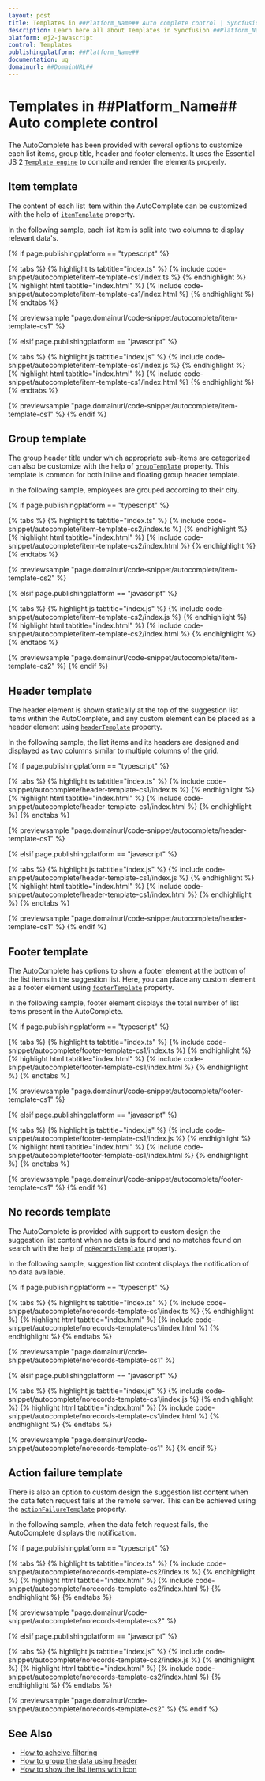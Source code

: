 ```yaml
---
layout: post
title: Templates in ##Platform_Name## Auto complete control | Syncfusion
description: Learn here all about Templates in Syncfusion ##Platform_Name## Auto complete control of Syncfusion Essential JS 2 and more.
platform: ej2-javascript
control: Templates 
publishingplatform: ##Platform_Name##
documentation: ug
domainurl: ##DomainURL##
---
```


# Templates in ##Platform_Name## Auto complete control

The AutoComplete has been provided with several options to customize each list items, group title, header and footer elements. It uses the Essential JS 2 [`Template engine`](../../common/template-engine) to compile and render the elements properly.

## Item template

The content of each list item within the AutoComplete can be customized with the help of [`itemTemplate`](../api/auto-complete#itemtemplate) property.

In the following sample, each list item is split into two columns to display relevant data's.

{% if page.publishingplatform == "typescript" %}

 {% tabs %}
{% highlight ts tabtitle="index.ts" %}
{% include code-snippet/autocomplete/item-template-cs1/index.ts %}
{% endhighlight %}
{% highlight html tabtitle="index.html" %}
{% include code-snippet/autocomplete/item-template-cs1/index.html %}
{% endhighlight %}
{% endtabs %}
        
{% previewsample "page.domainurl/code-snippet/autocomplete/item-template-cs1" %}

{% elsif page.publishingplatform == "javascript" %}

{% tabs %}
{% highlight js tabtitle="index.js" %}
{% include code-snippet/autocomplete/item-template-cs1/index.js %}
{% endhighlight %}
{% highlight html tabtitle="index.html" %}
{% include code-snippet/autocomplete/item-template-cs1/index.html %}
{% endhighlight %}
{% endtabs %}

{% previewsample "page.domainurl/code-snippet/autocomplete/item-template-cs1" %}
{% endif %}

## Group template

The group header title under which appropriate sub-items are categorized can also be customize with the help of [`groupTemplate`](../api/auto-complete#grouptemplate) property. This template is common for both inline and floating group header template.

In the following sample, employees are grouped according to their city.

{% if page.publishingplatform == "typescript" %}

 {% tabs %}
{% highlight ts tabtitle="index.ts" %}
{% include code-snippet/autocomplete/item-template-cs2/index.ts %}
{% endhighlight %}
{% highlight html tabtitle="index.html" %}
{% include code-snippet/autocomplete/item-template-cs2/index.html %}
{% endhighlight %}
{% endtabs %}
        
{% previewsample "page.domainurl/code-snippet/autocomplete/item-template-cs2" %}

{% elsif page.publishingplatform == "javascript" %}

{% tabs %}
{% highlight js tabtitle="index.js" %}
{% include code-snippet/autocomplete/item-template-cs2/index.js %}
{% endhighlight %}
{% highlight html tabtitle="index.html" %}
{% include code-snippet/autocomplete/item-template-cs2/index.html %}
{% endhighlight %}
{% endtabs %}

{% previewsample "page.domainurl/code-snippet/autocomplete/item-template-cs2" %}
{% endif %}

## Header template

The header element is shown statically at the top of the suggestion list items within the AutoComplete, and any custom element can be placed as a header element using [`headerTemplate`](../api/auto-complete#headertemplate) property.

In the following sample, the list items and its headers are designed and displayed as two columns similar to multiple columns of the grid.

{% if page.publishingplatform == "typescript" %}

 {% tabs %}
{% highlight ts tabtitle="index.ts" %}
{% include code-snippet/autocomplete/header-template-cs1/index.ts %}
{% endhighlight %}
{% highlight html tabtitle="index.html" %}
{% include code-snippet/autocomplete/header-template-cs1/index.html %}
{% endhighlight %}
{% endtabs %}
        
{% previewsample "page.domainurl/code-snippet/autocomplete/header-template-cs1" %}

{% elsif page.publishingplatform == "javascript" %}

{% tabs %}
{% highlight js tabtitle="index.js" %}
{% include code-snippet/autocomplete/header-template-cs1/index.js %}
{% endhighlight %}
{% highlight html tabtitle="index.html" %}
{% include code-snippet/autocomplete/header-template-cs1/index.html %}
{% endhighlight %}
{% endtabs %}

{% previewsample "page.domainurl/code-snippet/autocomplete/header-template-cs1" %}
{% endif %}

## Footer template

The AutoComplete has options to show a footer element at the bottom of the list items in the suggestion list. Here, you can place any custom element as a footer element using [`footerTemplate`](../api/auto-complete#footertemplate) property.

In the following sample, footer element displays the total number of list items present in the AutoComplete.

{% if page.publishingplatform == "typescript" %}

 {% tabs %}
{% highlight ts tabtitle="index.ts" %}
{% include code-snippet/autocomplete/footer-template-cs1/index.ts %}
{% endhighlight %}
{% highlight html tabtitle="index.html" %}
{% include code-snippet/autocomplete/footer-template-cs1/index.html %}
{% endhighlight %}
{% endtabs %}
        
{% previewsample "page.domainurl/code-snippet/autocomplete/footer-template-cs1" %}

{% elsif page.publishingplatform == "javascript" %}

{% tabs %}
{% highlight js tabtitle="index.js" %}
{% include code-snippet/autocomplete/footer-template-cs1/index.js %}
{% endhighlight %}
{% highlight html tabtitle="index.html" %}
{% include code-snippet/autocomplete/footer-template-cs1/index.html %}
{% endhighlight %}
{% endtabs %}

{% previewsample "page.domainurl/code-snippet/autocomplete/footer-template-cs1" %}
{% endif %}

## No records template

The AutoComplete is provided with support to custom design the suggestion list content when no data is found and no matches found on search with the help of [`noRecordsTemplate`](../api/auto-complete#norecordstemplate) property.

In the following sample, suggestion list content displays the notification of no data available.

{% if page.publishingplatform == "typescript" %}

 {% tabs %}
{% highlight ts tabtitle="index.ts" %}
{% include code-snippet/autocomplete/norecords-template-cs1/index.ts %}
{% endhighlight %}
{% highlight html tabtitle="index.html" %}
{% include code-snippet/autocomplete/norecords-template-cs1/index.html %}
{% endhighlight %}
{% endtabs %}
        
{% previewsample "page.domainurl/code-snippet/autocomplete/norecords-template-cs1" %}

{% elsif page.publishingplatform == "javascript" %}

{% tabs %}
{% highlight js tabtitle="index.js" %}
{% include code-snippet/autocomplete/norecords-template-cs1/index.js %}
{% endhighlight %}
{% highlight html tabtitle="index.html" %}
{% include code-snippet/autocomplete/norecords-template-cs1/index.html %}
{% endhighlight %}
{% endtabs %}

{% previewsample "page.domainurl/code-snippet/autocomplete/norecords-template-cs1" %}
{% endif %}

## Action failure template

There is also an option to custom design the suggestion list content when the data fetch request fails at the remote server. This can be achieved using the [`actionFailureTemplate`](../api/auto-complete#actionfailuretemplate) property.

In the following sample, when the data fetch request fails, the AutoComplete displays the notification.

{% if page.publishingplatform == "typescript" %}

 {% tabs %}
{% highlight ts tabtitle="index.ts" %}
{% include code-snippet/autocomplete/norecords-template-cs2/index.ts %}
{% endhighlight %}
{% highlight html tabtitle="index.html" %}
{% include code-snippet/autocomplete/norecords-template-cs2/index.html %}
{% endhighlight %}
{% endtabs %}
        
{% previewsample "page.domainurl/code-snippet/autocomplete/norecords-template-cs2" %}

{% elsif page.publishingplatform == "javascript" %}

{% tabs %}
{% highlight js tabtitle="index.js" %}
{% include code-snippet/autocomplete/norecords-template-cs2/index.js %}
{% endhighlight %}
{% highlight html tabtitle="index.html" %}
{% include code-snippet/autocomplete/norecords-template-cs2/index.html %}
{% endhighlight %}
{% endtabs %}

{% previewsample "page.domainurl/code-snippet/autocomplete/norecords-template-cs2" %}
{% endif %}

## See Also

* [How to acheive filtering](./filtering)
* [How to group the data using header](./grouping/#grouping)
* [How to show the list items with icon](./how-to/icon-support/)